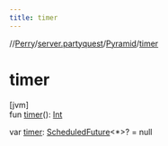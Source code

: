 ```yaml
---
title: timer
---
```

//[Perry](../../../index.html)/[server.partyquest](../index.html)/[Pyramid](index.html)/[timer](timer.html)



# timer



[jvm]\
fun [timer](timer.html)(): [Int](https://kotlinlang.org/api/latest/jvm/stdlib/kotlin/-int/index.html)

var [timer](timer.html): [ScheduledFuture](https://docs.oracle.com/javase/8/docs/api/java/util/concurrent/ScheduledFuture.html)&lt;*&gt;? = null




